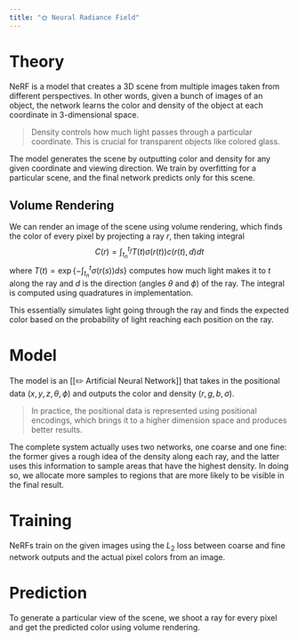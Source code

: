 ```yaml
---
title: "🌞 Neural Radiance Field"
---
```

# Theory
NeRF is a model that creates a 3D scene from multiple images taken from different perspectives. In other words, given a bunch of images of an object, the network learns the color and density of the object at each coordinate in 3-dimensional space.

> Density controls how much light passes through a particular coordinate. This is crucial for transparent objects like colored glass.

The model generates the scene by outputting color and density for any given coordinate and viewing direction. We train by overfitting for a particular scene, and the final network predicts only for this scene.

## Volume Rendering
We can render an image of the scene using volume rendering, which finds the color of every pixel by projecting a ray $r$, then taking integral $$C(r) = \int_{t_n}^{t_f}T(t)\sigma(r(t))c(r(t), d)dt$$
where $T(t) = \exp\{-\int_{t_n}^t \sigma(r(s))ds\}$ computes how much light makes it to $t$ along the ray and $d$ is the direction (angles $\theta$ and $\phi$) of the ray. The integral is computed using quadratures in implementation.

This essentially simulates light going through the ray and finds the expected color based on the probability of light reaching each position on the ray.

# Model
The model is an [[✏️ Artificial Neural Network]] that takes in the positional data $(x, y, z, \theta, \phi)$ and outputs the color and density $(r, g, b, \sigma)$.

> In practice, the positional data is represented using positional encodings, which brings it to a higher dimension space and produces better results.

The complete system actually uses two networks, one coarse and one fine: the former gives a rough idea of the density along each ray, and the latter uses this information to sample areas that have the highest density. In doing so, we allocate more samples to regions that are more likely to be visible in the final result.

# Training
NeRFs train on the given images using the $L_2$ loss between coarse and fine network outputs and the actual pixel colors from an image.

# Prediction
To generate a particular view of the scene, we shoot a ray for every pixel and get the predicted color using volume rendering.